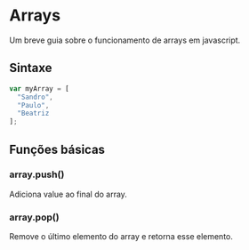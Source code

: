 # Arrays
Um breve guia sobre o funcionamento de arrays em javascript.

## Sintaxe

```javascript
var myArray = [
  "Sandro",
  "Paulo",
  "Beatriz
];
```
## Funções básicas

### array.push(<value>)
Adiciona value ao final do array.  
  
### array.pop()
Remove o último elemento do array e retorna esse elemento.
